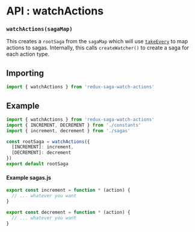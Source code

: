 # API : watchActions

### `watchActions(sagaMap)`

This creates a `rootSaga` from the `sagaMap` which will use [`takeEvery`](https://redux-saga.github.io/redux-saga/docs/api/index.html#takeeverypattern-saga-args) to map actions to sagas. Internally, this calls `createWatcher()` to create a saga for each action type.

## Importing

```js
import { watchActions } from 'redux-saga-watch-actions'
```

## Example

```js
import { watchActions } from 'redux-saga-watch-actions'
import { INCREMENT, DECREMENT } from './constants'
import { increment, decrement } from './sagas'

const rootSaga = watchActions({
  [INCREMENT]: increment,
  [DECREMENT]: decrement
})
export default rootSaga
```

#### Example sagas.js

```js
export const increment = function * (action) {
  // ... whatever you want
}

export const decrement = function * (action) {
  // ... whatever you want
}
```
